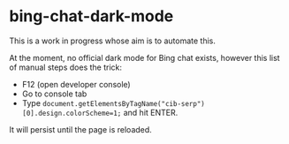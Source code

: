 # bing-chat-dark-mode

This is a work in progress whose aim is to automate this.

At the moment, no official dark mode for Bing chat exists, however this list of manual steps does the trick:

- F12 (open developer console)
- Go to console tab
- Type `document.getElementsByTagName("cib-serp")[0].design.colorScheme=1;` and hit ENTER.

It will persist until the page is reloaded.

